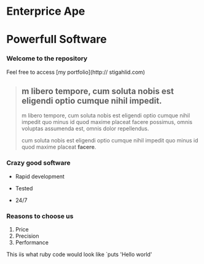 Enterprice Ape
==============

Powerfull Software
==================

### Welcome to the repository

Feel free to access [my portfolio](http:// stigahlid.com)

> ## m libero tempore, cum soluta nobis est eligendi optio cumque nihil impedit.
>
> m libero tempore, cum soluta nobis est eligendi optio cumque nihil impedit quo minus id quod maxime placeat facere possimus, omnis voluptas assumenda est, omnis dolor repellendus.
>
> cum soluta nobis est eligendi optio cumque nihil impedit quo minus id quod maxime placeat **facere**.

### Crazy good software
* Rapid development
+ Tested
- 24/7

### Reasons to choose us
1. Price
2. Precision
3. Performance

This iis what ruby code would look like `puts 'Hello world'